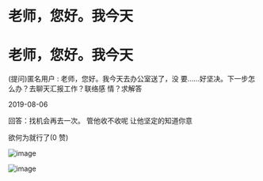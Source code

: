 # 老师，您好。我今天

# 老师，您好。我今天

(提问)匿名用户 : 老师，您好。我今天去办公室送了，没 要……好坚决。下一步怎么办？去聊天汇报工作？联络感 情？求解答

2019-08-06

回答：找机会再去一次。 管他收不收呢 让他坚定的知道你意

欲何为就行了(0 赞)

![image](img/Image_049.png)

![image](img/Image_050.png)